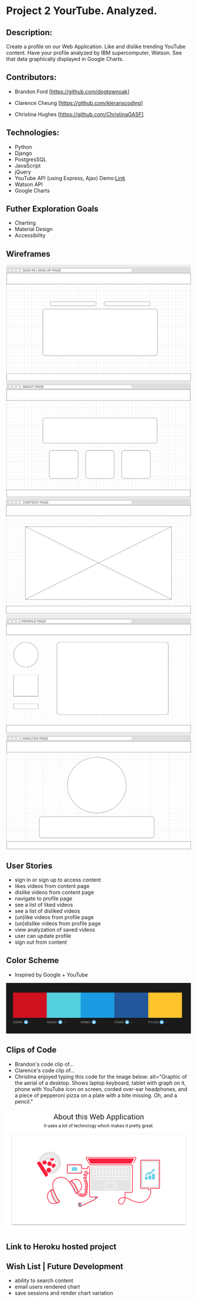 # Project 2 YourTube. Analyzed.

## Description: 
Create a profile on our Web Application. Like and dislike trending YouTube content. Have your profile analyzed by IBM supercomputer, Watson. See that data graphically displayed in Google Charts.

## Contributors:

- Brandon Ford [https://github.com/dogtownoak] 
 
- Clarence Cheung [https://github.com/kleranscoding] 
 
- Christina Hughes [https://github.com/ChristinaGASF]


## Technologies:
- Python
- Django
- PostgresSQL
- JavaScript
- jQuery
- YouTube API (using Express, Ajax) Demo:[Link](https://github.com/ChristinaGASF/project_2/tree/youtube_api_demo/youtube-api-node)
- Watson API
- Google Charts

## Futher Exploration Goals
- Charting
- Material Design
- Accessibility

## Wireframes
<img src=https://github.com/ChristinaGASF/project_2/blob/master/wireframes/signin_page.png>
<img src=https://github.com/ChristinaGASF/project_2/blob/master/wireframes/about_page.png>
<img src=https://github.com/ChristinaGASF/project_2/blob/master/wireframes/content_page.png>
<img src=https://github.com/ChristinaGASF/project_2/blob/master/wireframes/profile_page.png>
<img src=https://github.com/ChristinaGASF/project_2/blob/master/wireframes/analysis_page.png>

## User Stories
- sign in or sign up to access content
- likes videos from content page
- dislike videos from content page
- navigate to profile page
- see a list of liked videos
- see a list of disliked videos
- (un)like videos from profile page
- (un)dislike videos from profile page
- view analyzation of saved videos
- user can update profile
- sign out from content 

## Color Scheme
- Inspired by Google + YouTube
<img src=https://github.com/ChristinaGASF/project_2/blob/master/project_2_app/media/color_scheme.png>

## Clips of Code
- Brandon's code clip of...
- Clarence's code clip of...
- Christina enjoyed typing this code for the image below:
alt="Graphic of the aerial of a desktop. Shows laptop keyboard, tablet with graph on it, phone with YouTube icon on screen, corded over-ear headphones, and a piece of pepperoni pizza on a plate with a bite missing. Oh, and a pencil."
<img src=https://github.com/ChristinaGASF/project_2/blob/master/project_2_app/media/web_accessibility_code.png>

## Link to Heroku hosted project

## Wish List | Future Development
- ability to search content
- email users rendered chart
- save sessions and render chart variation

